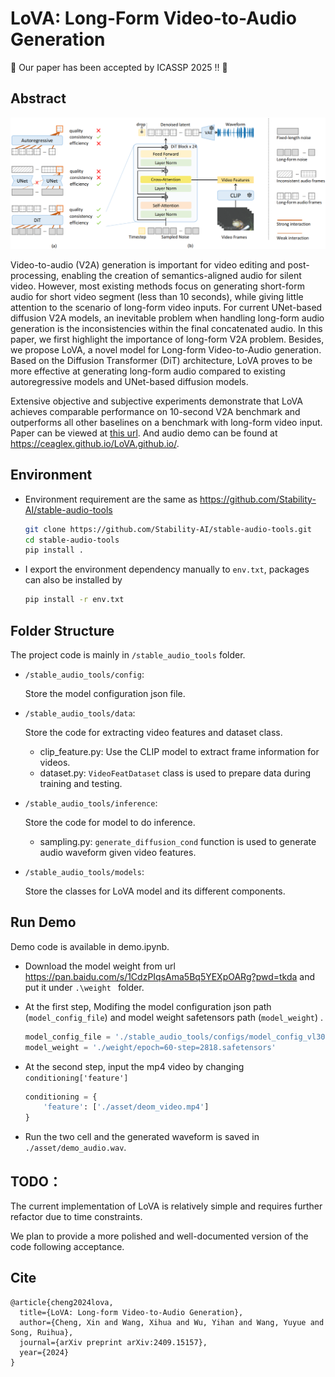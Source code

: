 # LoVA: Long-Form Video-to-Audio Generation


:confetti_ball: Our paper has been accepted by ICASSP 2025 !! :confetti_ball: 

## Abstract

![alt text](asset/structure3.png)

Video-to-audio (V2A) generation is important for video editing and post-processing, enabling the creation of semantics-aligned audio for silent video. However, most existing methods focus on generating short-form audio for short video segment (less than 10 seconds), while giving little attention to the scenario of long-form video inputs. For current UNet-based diffusion V2A models, an inevitable problem when handling long-form audio generation is the inconsistencies within the final concatenated audio. In this paper, we first highlight the importance of long-form V2A problem. Besides, we propose LoVA, a novel model for Long-form Video-to-Audio generation. Based on the Diffusion Transformer (DiT) architecture, LoVA proves to be more effective at generating long-form audio compared to existing autoregressive models and UNet-based diffusion models.

Extensive objective and subjective experiments demonstrate that LoVA achieves comparable performance on 10-second V2A benchmark and outperforms all other baselines on a benchmark with long-form video input. Paper can be viewed at [this url](https://arxiv.org/abs/2409.15157). And audio demo can be found at https://ceaglex.github.io/LoVA.github.io/. 



## Environment

- Environment requirement are the same as https://github.com/Stability-AI/stable-audio-tools

  ~~~bash
  git clone https://github.com/Stability-AI/stable-audio-tools.git
  cd stable-audio-tools
  pip install .
  ~~~

- I export the environment dependency manually to `env.txt`, packages can also be installed by

  ~~~bash
  pip install -r env.txt
  ~~~



## Folder Structure

The project code is mainly in `/stable_audio_tools` folder.

- `/stable_audio_tools/config`: 

  Store the model configuration json file.

- `/stable_audio_tools/data`: 

  Store the code for extracting video features and dataset class.

  - clip_feature.py: Use the CLIP model to extract frame information for videos.
  - dataset.py: `VideoFeatDataset` class is used to prepare data during training and testing.

- `/stable_audio_tools/inference`: 

  Store the code for model to do inference.

  - sampling.py: `generate_diffusion_cond` function is used to generate audio waveform given video features.

- `/stable_audio_tools/models`: 

  Store the classes for LoVA model and its different components.

  



## Run Demo
Demo code is available in demo.ipynb. 

- Download the model weight from url https://pan.baidu.com/s/1CdzPIqsAma5Bq5YEXpOARg?pwd=tkda and put it under `.\weight ` folder.

- At the first step,  Modifing the model configuration json path (`model_config_file`) and model weight safetensors path (`model_weight`) .

  ~~~python
  model_config_file = './stable_audio_tools/configs/model_config_vl30.json'
  model_weight = './weight/epoch=60-step=2818.safetensors'
  ~~~

- At the second step, input the mp4 video by changing `conditioning['feature']`

  ~~~python
  conditioning = {
      'feature': ['./asset/deom_video.mp4']
  }
  ~~~

- Run the two cell and the generated waveform is saved in `./asset/demo_audio.wav`.



## TODO：

The current implementation of LoVA is relatively simple and requires further refactor due to time constraints. 

We plan to provide a more polished and well-documented version of the code following acceptance.


## Cite
~~~
@article{cheng2024lova,
  title={LoVA: Long-form Video-to-Audio Generation},
  author={Cheng, Xin and Wang, Xihua and Wu, Yihan and Wang, Yuyue and Song, Ruihua},
  journal={arXiv preprint arXiv:2409.15157},
  year={2024}
}
~~~
